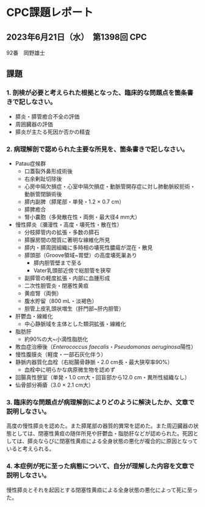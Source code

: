# CPC課題レポート
## 2023年6月21日（水）　第1398回 CPC
92番　岡野雄士

## 課題
### 1. 剖検が必要と考えられた根拠となった、臨床的な問題点を箇条書きで記しなさい。
- 膵炎・膵管癒合不全の評価
- 周囲臓器の評価
- 膵炎が主たる死因か否かの精査

### 2. 病理解剖で認められた主要な所見を、箇条書きで記しなさい。
- Patau症候群
    - 口蓋裂外鼻形成術後
    - 右余剰趾切除後
    - 心房中隔欠損症・心室中隔欠損症・動脈管開存症に対し肺動脈絞扼術・動脈管閉鎖術後
    - 膵内副脾（膵尾部・単発・1.2 $\times$ 0.7 cm）
    - 膵脾癒合
    - 腎小嚢胞（多発散在性・両側・最大径4 mm大）
- 慢性膵炎（瀰漫性・高度・壊死性・散在性）
    - 分枝膵管内の拡張・多数の膵石
    - 膵腺房間の間質に著明な線維化所見
    - 膵内・膵周囲組織に多時相の壊死性膿瘍が混在・散見
    - 膵頭部（Groove領域~胃壁）の高度壊死巣あり
        - 膵内胆管壁まで至る
        - Vater乳頭部近傍で総胆管を狭窄
    - 副膵管の軽度拡張・内部に血腫形成
    - 二次性胆管炎・閉塞性黄疸
    - 黄疸腎（両側）
    - 腹水貯留（800 mL・淡褐色）
    - 胆管上皮乳頭状増生（肝門部~肝内胆管）
- 肝鬱血・線維化
    - 中心静脈域を主体とした類洞拡張・線維化
- 脂肪肝
    - 約90%の大~小滴性脂肪化
- 敗血症治療後（*Enterococcus faecalis*・*Pseudomonas aeruginosa*陽性）
- 慢性腹膜炎（軽度・一部石灰化伴う）
- 静脈内器質化血栓（右総腸骨静脈・2.0 cm長・最大狭窄率90%）
    - 血栓中に明らかな病原微生物を認めず
- 回腸真性憩室（単発・1.0 cm大・回盲部から12.0 cm・異所性組織なし）
- 仙骨部分褥瘡（3.0 $\times$ 2.1 cm大）

### 3. 臨床的な問題点が病理解剖によりどのように解決したか、文章で説明しなさい。
高度の慢性膵炎を認めた。また膵尾部の器質的異常を認めた。また周辺臓器の状態としては、閉塞性黄疸の随伴所見や肝鬱血・脂肪肝などが認められた。死因としては、膵炎ならびに閉塞性黄疸による全身状態の悪化が複合的に原因となっていると考えられる。


### 4. 本症例が死に至った病態について、自分が理解した内容を文章で説明しなさい。
慢性膵炎とそれを起因とする閉塞性黄疸による全身状態の悪化によって死に至った。
